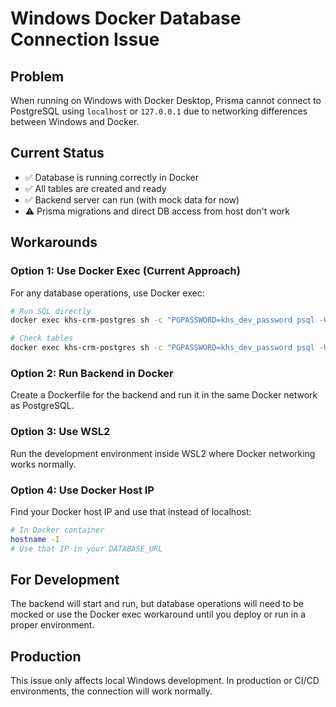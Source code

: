 # Windows Docker Database Connection Issue

## Problem
When running on Windows with Docker Desktop, Prisma cannot connect to PostgreSQL using `localhost` or `127.0.0.1` due to networking differences between Windows and Docker.

## Current Status
- ✅ Database is running correctly in Docker
- ✅ All tables are created and ready
- ✅ Backend server can run (with mock data for now)
- ⚠️ Prisma migrations and direct DB access from host don't work

## Workarounds

### Option 1: Use Docker Exec (Current Approach)
For any database operations, use Docker exec:
```bash
# Run SQL directly
docker exec khs-crm-postgres sh -c "PGPASSWORD=khs_dev_password psql -U khs_user -d khs_crm -c 'YOUR SQL HERE'"

# Check tables
docker exec khs-crm-postgres sh -c "PGPASSWORD=khs_dev_password psql -U khs_user -d khs_crm -c '\dt'"
```

### Option 2: Run Backend in Docker
Create a Dockerfile for the backend and run it in the same Docker network as PostgreSQL.

### Option 3: Use WSL2
Run the development environment inside WSL2 where Docker networking works normally.

### Option 4: Use Docker Host IP
Find your Docker host IP and use that instead of localhost:
```bash
# In Docker container
hostname -I
# Use that IP in your DATABASE_URL
```

## For Development
The backend will start and run, but database operations will need to be mocked or use the Docker exec workaround until you deploy or run in a proper environment.

## Production
This issue only affects local Windows development. In production or CI/CD environments, the connection will work normally.
